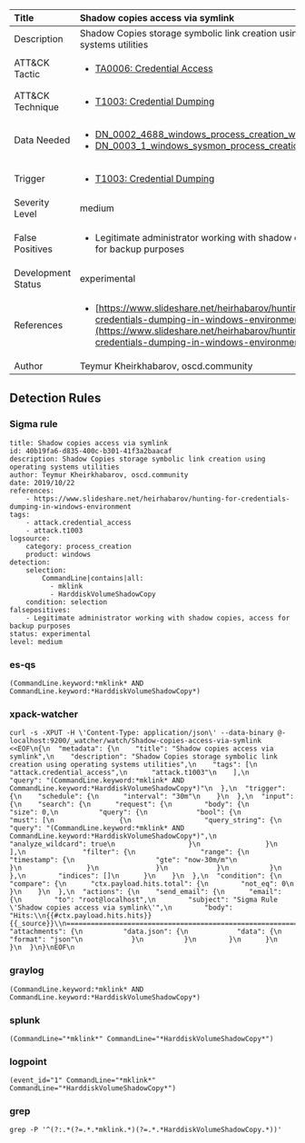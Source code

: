 | Title                | Shadow copies access via symlink                                                                                                                                                 |
|:---------------------|:------------------------------------------------------------------------------------------------------------------------------------------------------------|
| Description          | Shadow Copies storage symbolic link creation using operating systems utilities                                                                                                                                           |
| ATT&amp;CK Tactic    |  <ul><li>[TA0006: Credential Access](https://attack.mitre.org/tactics/TA0006)</li></ul>  |
| ATT&amp;CK Technique | <ul><li>[T1003: Credential Dumping](https://attack.mitre.org/techniques/T1003)</li></ul>  |
| Data Needed          | <ul><li>[DN_0002_4688_windows_process_creation_with_commandline](../Data_Needed/DN_0002_4688_windows_process_creation_with_commandline.md)</li><li>[DN_0003_1_windows_sysmon_process_creation](../Data_Needed/DN_0003_1_windows_sysmon_process_creation.md)</li></ul>  |
| Trigger              | <ul><li>[T1003: Credential Dumping](../Triggers/T1003.md)</li></ul>  |
| Severity Level       | medium |
| False Positives      | <ul><li>Legitimate administrator working with shadow copies, access for backup purposes</li></ul>  |
| Development Status   | experimental |
| References           | <ul><li>[https://www.slideshare.net/heirhabarov/hunting-for-credentials-dumping-in-windows-environment](https://www.slideshare.net/heirhabarov/hunting-for-credentials-dumping-in-windows-environment)</li></ul>  |
| Author               | Teymur Kheirkhabarov, oscd.community |


## Detection Rules

### Sigma rule

```
title: Shadow copies access via symlink
id: 40b19fa6-d835-400c-b301-41f3a2baacaf
description: Shadow Copies storage symbolic link creation using operating systems utilities
author: Teymur Kheirkhabarov, oscd.community
date: 2019/10/22
references:
    - https://www.slideshare.net/heirhabarov/hunting-for-credentials-dumping-in-windows-environment
tags:
    - attack.credential_access
    - attack.t1003
logsource:
    category: process_creation
    product: windows
detection:
    selection:
        CommandLine|contains|all: 
          - mklink
          - HarddiskVolumeShadowCopy
    condition: selection
falsepositives:
    - Legitimate administrator working with shadow copies, access for backup purposes
status: experimental
level: medium

```





### es-qs
    
```
(CommandLine.keyword:*mklink* AND CommandLine.keyword:*HarddiskVolumeShadowCopy*)
```


### xpack-watcher
    
```
curl -s -XPUT -H \'Content-Type: application/json\' --data-binary @- localhost:9200/_watcher/watch/Shadow-copies-access-via-symlink <<EOF\n{\n  "metadata": {\n    "title": "Shadow copies access via symlink",\n    "description": "Shadow Copies storage symbolic link creation using operating systems utilities",\n    "tags": [\n      "attack.credential_access",\n      "attack.t1003"\n    ],\n    "query": "(CommandLine.keyword:*mklink* AND CommandLine.keyword:*HarddiskVolumeShadowCopy*)"\n  },\n  "trigger": {\n    "schedule": {\n      "interval": "30m"\n    }\n  },\n  "input": {\n    "search": {\n      "request": {\n        "body": {\n          "size": 0,\n          "query": {\n            "bool": {\n              "must": [\n                {\n                  "query_string": {\n                    "query": "(CommandLine.keyword:*mklink* AND CommandLine.keyword:*HarddiskVolumeShadowCopy*)",\n                    "analyze_wildcard": true\n                  }\n                }\n              ],\n              "filter": {\n                "range": {\n                  "timestamp": {\n                    "gte": "now-30m/m"\n                  }\n                }\n              }\n            }\n          }\n        },\n        "indices": []\n      }\n    }\n  },\n  "condition": {\n    "compare": {\n      "ctx.payload.hits.total": {\n        "not_eq": 0\n      }\n    }\n  },\n  "actions": {\n    "send_email": {\n      "email": {\n        "to": "root@localhost",\n        "subject": "Sigma Rule \'Shadow copies access via symlink\'",\n        "body": "Hits:\\n{{#ctx.payload.hits.hits}}{{_source}}\\n================================================================================\\n{{/ctx.payload.hits.hits}}",\n        "attachments": {\n          "data.json": {\n            "data": {\n              "format": "json"\n            }\n          }\n        }\n      }\n    }\n  }\n}\nEOF\n
```


### graylog
    
```
(CommandLine.keyword:*mklink* AND CommandLine.keyword:*HarddiskVolumeShadowCopy*)
```


### splunk
    
```
(CommandLine="*mklink*" CommandLine="*HarddiskVolumeShadowCopy*")
```


### logpoint
    
```
(event_id="1" CommandLine="*mklink*" CommandLine="*HarddiskVolumeShadowCopy*")
```


### grep
    
```
grep -P '^(?:.*(?=.*.*mklink.*)(?=.*.*HarddiskVolumeShadowCopy.*))'
```



